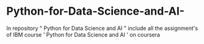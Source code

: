 # Python-for-Data-Science-and-AI-
In repository " Python for Data Science and AI " include all the assignment's of IBM course ' Python for Data Science and AI ' on coursera 
